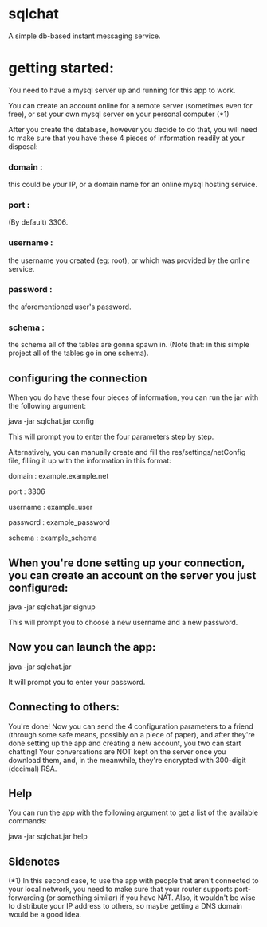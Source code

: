 # sqlchat
A simple db-based instant messaging service.

# getting started:

You need to have a mysql server up and running for this app to work. 

You can create an account online for a remote server (sometimes even for free),
or set your own mysql server on your personal computer (*1)

After you create the database, however you decide to do that, you will need to make sure that you have these
4 pieces of information readily at your disposal:

### domain : 
this could be your IP, or a domain name for an online mysql hosting service. 

### port : 
(By default) 3306.

### username : 
the username you created (eg: root), or which was provided by the online service. 

### password : 
the aforementioned user's password.

### schema : 
the schema all of the tables are gonna spawn in. 
(Note that: in this simple project all of the tables go in one schema).

## configuring the connection

When you do have these four pieces of information, you can run the jar with the following argument:

java -jar sqlchat.jar config

This will prompt you to enter the four parameters step by step.

Alternatively, you can manually create and fill the res/settings/netConfig file, filling 
it up with the information in this format:

domain : example.example.net

port : 3306 

username : example_user

password : example_password

schema : example_schema


## When you're done setting up your connection, you can create an account on the server you just configured:

java -jar sqlchat.jar signup

This will prompt you to choose a new username and a new password.

## Now you can launch the app:

java -jar sqlchat.jar

It will prompt you to enter your password.

## Connecting to others:
You're done! Now you can send the 4 configuration parameters to a friend (through some safe means, possibly 
on a piece of paper), and after they're done setting up the app and creating a new account, you two
can start chatting! Your conversations are NOT kept on the server once you download them, and, in the 
meanwhile, they're encrypted with 300-digit (decimal) RSA.

## Help
You can run the app with the following argument to get a list of the available commands:

java -jar sqlchat.jar help


## Sidenotes

(*1) In this second case, to use the app with people that aren't connected to your
local network, you need to make sure that your router supports port-forwarding 
(or something similar) if you have NAT. Also, it wouldn't be wise to 
distribute your IP address to others, so maybe getting a DNS domain
would be a good idea.
